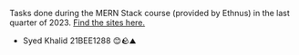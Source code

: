 Tasks done during the MERN Stack course (provided by Ethnus) in the last quarter of 2023. 
[Find the sites here.](https://highsanburger.github.io/ethnus-mern-tasks-react/)

- Syed Khalid 21BEE1288 😊🪨️️️️️️⛰️ ️️
